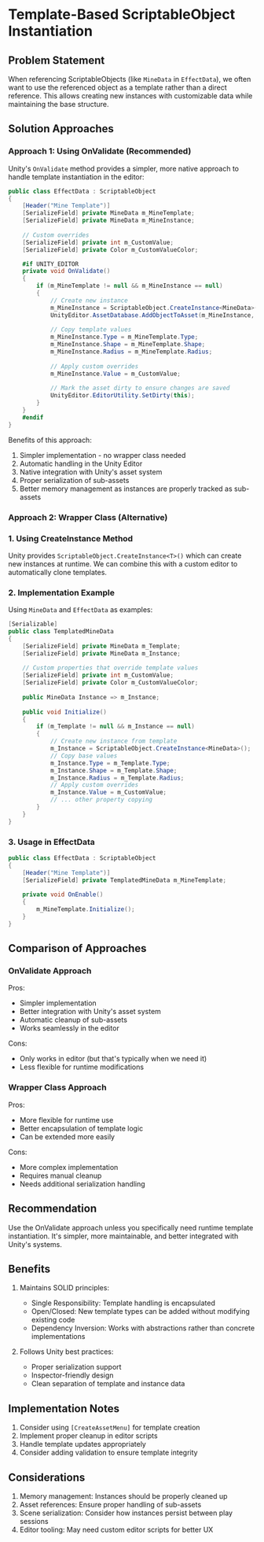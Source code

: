 # Template-Based ScriptableObject Instantiation

## Problem Statement
When referencing ScriptableObjects (like `MineData` in `EffectData`), we often want to use the referenced object as a template rather than a direct reference. This allows creating new instances with customizable data while maintaining the base structure.

## Solution Approaches

### Approach 1: Using OnValidate (Recommended)
Unity's `OnValidate` method provides a simpler, more native approach to handle template instantiation in the editor:

```csharp
public class EffectData : ScriptableObject
{
    [Header("Mine Template")]
    [SerializeField] private MineData m_MineTemplate;
    [SerializeField] private MineData m_MineInstance;
    
    // Custom overrides
    [SerializeField] private int m_CustomValue;
    [SerializeField] private Color m_CustomValueColor;

    #if UNITY_EDITOR
    private void OnValidate()
    {
        if (m_MineTemplate != null && m_MineInstance == null)
        {
            // Create new instance
            m_MineInstance = ScriptableObject.CreateInstance<MineData>();
            UnityEditor.AssetDatabase.AddObjectToAsset(m_MineInstance, this);
            
            // Copy template values
            m_MineInstance.Type = m_MineTemplate.Type;
            m_MineInstance.Shape = m_MineTemplate.Shape;
            m_MineInstance.Radius = m_MineTemplate.Radius;
            
            // Apply custom overrides
            m_MineInstance.Value = m_CustomValue;
            
            // Mark the asset dirty to ensure changes are saved
            UnityEditor.EditorUtility.SetDirty(this);
        }
    }
    #endif
}
```

Benefits of this approach:
1. Simpler implementation - no wrapper class needed
2. Automatic handling in the Unity Editor
3. Native integration with Unity's asset system
4. Proper serialization of sub-assets
5. Better memory management as instances are properly tracked as sub-assets

### Approach 2: Wrapper Class (Alternative)

### 1. Using CreateInstance Method
Unity provides `ScriptableObject.CreateInstance<T>()` which can create new instances at runtime. We can combine this with a custom editor to automatically clone templates.

### 2. Implementation Example
Using `MineData` and `EffectData` as examples:

```csharp
[Serializable]
public class TemplatedMineData
{
    [SerializeField] private MineData m_Template;
    [SerializeField] private MineData m_Instance;
    
    // Custom properties that override template values
    [SerializeField] private int m_CustomValue;
    [SerializeField] private Color m_CustomValueColor;
    
    public MineData Instance => m_Instance;
    
    public void Initialize()
    {
        if (m_Template != null && m_Instance == null)
        {
            // Create new instance from template
            m_Instance = ScriptableObject.CreateInstance<MineData>();
            // Copy base values
            m_Instance.Type = m_Template.Type;
            m_Instance.Shape = m_Template.Shape;
            m_Instance.Radius = m_Template.Radius;
            // Apply custom overrides
            m_Instance.Value = m_CustomValue;
            // ... other property copying
        }
    }
}
```

### 3. Usage in EffectData
```csharp
public class EffectData : ScriptableObject
{
    [Header("Mine Template")]
    [SerializeField] private TemplatedMineData m_MineTemplate;
    
    private void OnEnable()
    {
        m_MineTemplate.Initialize();
    }
}
```

## Comparison of Approaches

### OnValidate Approach
Pros:
- Simpler implementation
- Better integration with Unity's asset system
- Automatic cleanup of sub-assets
- Works seamlessly in the editor

Cons:
- Only works in editor (but that's typically when we need it)
- Less flexible for runtime modifications

### Wrapper Class Approach
Pros:
- More flexible for runtime use
- Better encapsulation of template logic
- Can be extended more easily

Cons:
- More complex implementation
- Requires manual cleanup
- Needs additional serialization handling

## Recommendation
Use the OnValidate approach unless you specifically need runtime template instantiation. It's simpler, more maintainable, and better integrated with Unity's systems.

## Benefits
1. Maintains SOLID principles:
   - Single Responsibility: Template handling is encapsulated
   - Open/Closed: New template types can be added without modifying existing code
   - Dependency Inversion: Works with abstractions rather than concrete implementations

2. Follows Unity best practices:
   - Proper serialization support
   - Inspector-friendly design
   - Clean separation of template and instance data

## Implementation Notes
1. Consider using `[CreateAssetMenu]` for template creation
2. Implement proper cleanup in editor scripts
3. Handle template updates appropriately
4. Consider adding validation to ensure template integrity

## Considerations
1. Memory management: Instances should be properly cleaned up
2. Asset references: Ensure proper handling of sub-assets
3. Scene serialization: Consider how instances persist between play sessions
4. Editor tooling: May need custom editor scripts for better UX
